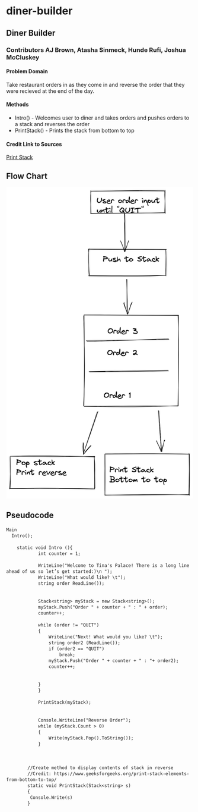# diner-builder

## Diner Builder

### Contributors AJ Brown, Atasha Sinmeck, Hunde Rufi, Joshua McCluskey

#### Problem Domain

Take restaurant orders in as they come in and reverse the order that they were recieved at the end of the day.

#### Methods

- Intro() - Welcomes user to diner and takes orders and pushes orders to a stack and reverses the order
- PrintStack() - Prints the stack from bottom to top

#### Credit Link to Sources

[Print Stack](https://www.geeksforgeeks.org/print-stack-elements-from-bottom-to-top/)

## Flow Chart

![Diner Flow Chart](/img/diner-flow.png)

## Pseudocode

```Csharp
Main
  Intro();

    static void Intro (){
            int counter = 1;

            WriteLine("Welcome to Tina's Palace! There is a long line ahead of us so let’s get started:)\n ");
            WriteLine("What would like? \t");
            string order ReadLine());

    
            Stack<string> myStack = new Stack<string>();
            myStack.Push("Order " + counter + " : " + order);
            counter++;

            while (order != "QUIT")
            {
                WriteLine("Next! What would you like? \t");
                string order2 (ReadLine());
                if (order2 == "QUIT")
                    break;
                myStack.Push("Order " + counter + " : "+ order2);
                counter++;

                
            }
            }

            PrintStack(myStack);

        
            Console.WriteLine("Reverse Order");
            while (myStack.Count > 0)
            {
                Write(myStack.Pop().ToString());
            }

        

        //Create method to display contents of stack in reverse
        //Credit: https://www.geeksforgeeks.org/print-stack-elements-from-bottom-to-top/
        static void PrintStack(Stack<string> s)
        {
         Console.Write(s)
        }


```

